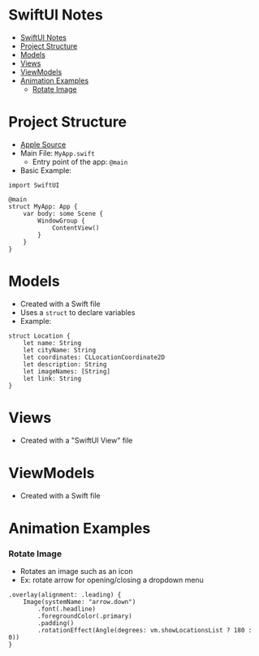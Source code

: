 # SwiftUI Notes

- [SwiftUI Notes](#swiftui-notes)
- [Project Structure](#project-structure)
- [Models](#models)
- [Views](#views)
- [ViewModels](#viewmodels)
- [Animation Examples](#animation-examples)
    - [Rotate Image](#rotate-image)

# Project Structure

- [Apple Source](https://developer.apple.com/tutorials/swiftui-concepts/exploring-the-structure-of-a-swiftui-app)
- Main File: `MyApp.swift`
  - Entry point of the app: `@main`
- Basic Example:
```
import SwiftUI

@main
struct MyApp: App {
    var body: some Scene {
        WindowGroup {
            ContentView()
        }
    }
}
```

# Models

- Created with a Swift file
- Uses a `struct` to declare variables
- Example:
```
struct Location {
    let name: String
    let cityName: String
    let coordinates: CLLocationCoordinate2D
    let description: String
    let imageNames: [String]
    let link: String
}
```

# Views

- Created with a "SwiftUI View" file

# ViewModels

- Created with a Swift file

# Animation Examples

### Rotate Image

- Rotates an image such as an icon
- Ex: rotate arrow for opening/closing a dropdown menu
```
.overlay(alignment: .leading) {
    Image(systemName: "arrow.down")
        .font(.headline)
        .foregroundColor(.primary)
        .padding()
        .rotationEffect(Angle(degrees: vm.showLocationsList ? 180 : 0))
}
```

